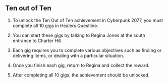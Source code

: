## Ten out of Ten

1. To unlock the Ten Out of Ten achievement in Cyberpunk 2077, you must complete all 10 gigs in Healers Questline.

2. You can start these gigs by talking to Regina Jones at the south entrance to Charter Hill.

3. Each gig requires you to complete various objectives such as finding or delivering items, or dealing with a particular situation.

4. Once you finish each gig, return to Regina and collect the reward.

5. After completing all 10 gigs, the achievement should be unlocked.